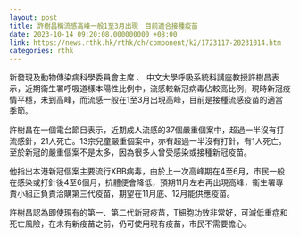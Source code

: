 ```yaml
---
layout: post
title: 許樹昌稱流感高峰一般1至3月出現　目前適合接種疫苗
date: 2023-10-14 09:20:08.000000000 +08:00
link: https://news.rthk.hk/rthk/ch/component/k2/1723117-20231014.htm
categories: rthk
---
```


新發現及動物傳染病科學委員會主席 、 中文大學呼吸系統科講座教授許樹昌表示，近期衞生署呼吸道樣本陽性比例中，流感較新冠病毒佔較高比例，現時新冠疫情平穩，未到高峰，而流感一般在1至3月出現高峰，目前是接種流感疫苗的適當季節。

許樹昌在一個電台節目表示，近期成人流感的37個嚴重個案中，超過一半沒有打流感針，21人死亡。13宗兒童嚴重個案中，亦有超過一半沒有打針，有1人死亡。至於新冠的嚴重個案不是太多，因為很多人曾受感染或接種新冠疫苗。

他指出本港新冠個案主要流行XBB病毒，由於上一次高峰期在4至6月，市民一般在感染或打針後4至6個月，抗體便會降低，預期11月左右再出現高峰，衞生署專責小組正負責洽購第三代疫苗，期望在11月底、12月能供應疫苗。

許樹昌認為即使現有的第一、第二代新冠疫苗，T細胞功效非常好，可減低重症和死亡風險，在未有新疫苗之前，仍可使用現有疫苗，市民不需要擔心。
